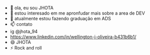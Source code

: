 - 👋 ola, eu sou JHOTA
- 👀 estou interesado em me apronfudar mais sobre a area de DEV
- 🌱 atualmente estou fazendo graduação em ADS
- 📫 contato
- ig @jhota_94
- https://www.linkedin.com/in/wellington-j-oliveira-b431b6b1/
- 😄 JHOTA
- ⚡ Rock and roll

<!---
wellingtmax/wellingtmax is a ✨ special ✨ repository because its `README.md` (this file) appears on your GitHub profile.
You can click the Preview link to take a look at your changes.
--->
